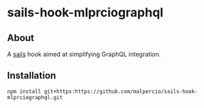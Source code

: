 # sails-hook-mlprciographql

## About
A [sails](http://sailsjs.org/) hook aimed at simplifying GraphQL integration.

## Installation

```
npm install git+https:https://github.com/malpercio/sails-hook-mlprciographql.git
```
